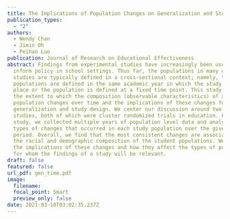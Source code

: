 ```yaml
---
title: The Implications of Population Changes on Generalization and Study Design
publication_types:
  - "2"
authors:
  - Wendy Chan
  - Jimin Oh
  - Peihao Luo
publication: Journal of Research on Educational Effectiveness
abstract: Findings from experimental studies have increasingly been used to
  inform policy in school settings. Thus far, the populations in many of these
  studies are typically defined in a cross-sectional context; namely, the
  populations are defined in the same academic year in which the study took
  place or the population is defined at a fixed time point. This study assesses
  the extent to which the composition (observable characteristics) of a
  population changes over time and the implications of these changes for
  generalization and study design. We center our discussion around two case
  studies, both of which were cluster randomized trials in education. For each
  study, we collected multiple years of population level data and analyzed the
  types of changes that occurred in each study population over the given time
  period. Overall, we find that the most consistent changes are associated with
  the racial and demographic composition of the student populations. We discuss
  the implications of these changes and how they affect the types of populations
  for whom the findings of a study will be relevant.
draft: false
featured: false
url_pdf: gen_time.pdf
image:
  filename: 
  focal_point: Smart
  preview_only: false
date: 2021-03-10T03:02:35.237Z
---
```


